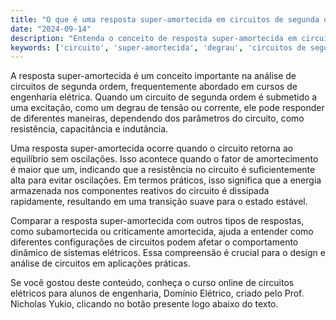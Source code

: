 ```yaml
---
title: "O que é uma resposta super-amortecida em circuitos de segunda ordem?"
date: "2024-09-14"
description: "Entenda o conceito de resposta super-amortecida em circuitos de segunda ordem e sua importância na análise de sistemas elétricos."
keywords: ['circuito', 'super-amortecida', 'degrau', 'circuitos de segunda ordem', 'engenharia elétrica']
---
```


A resposta super-amortecida é um conceito importante na análise de circuitos de segunda ordem, frequentemente abordado em cursos de engenharia elétrica. Quando um circuito de segunda ordem é submetido a uma excitação, como um degrau de tensão ou corrente, ele pode responder de diferentes maneiras, dependendo dos parâmetros do circuito, como resistência, capacitância e indutância.

Uma resposta super-amortecida ocorre quando o circuito retorna ao equilíbrio sem oscilações. Isso acontece quando o fator de amortecimento é maior que um, indicando que a resistência no circuito é suficientemente alta para evitar oscilações. Em termos práticos, isso significa que a energia armazenada nos componentes reativos do circuito é dissipada rapidamente, resultando em uma transição suave para o estado estável.

Comparar a resposta super-amortecida com outros tipos de respostas, como subamortecida ou criticamente amortecida, ajuda a entender como diferentes configurações de circuitos podem afetar o comportamento dinâmico de sistemas elétricos. Essa compreensão é crucial para o design e análise de circuitos em aplicações práticas.

Se você gostou deste conteúdo, conheça o curso online de circuitos elétricos para alunos de engenharia, Domínio Elétrico, criado pelo Prof. Nicholas Yukio, clicando no botão presente logo abaixo do texto.